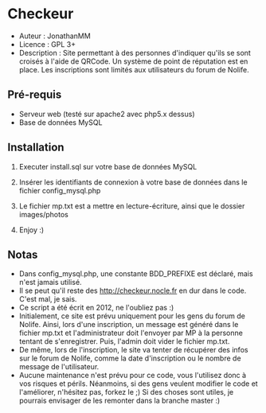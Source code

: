 # Checkeur

* Auteur : JonathanMM
* Licence : GPL 3+
* Description : Site permettant à des personnes d'indiquer qu'ils se sont croisés à l'aide de QRCode. Un système de point de réputation est en place. Les inscriptions sont limités aux utilisateurs du forum de Nolife.

## Pré-requis

* Serveur web (testé sur apache2 avec php5.x dessus)
* Base de données MySQL

## Installation

1. Executer install.sql sur votre base de données MySQL

2. Insérer les identifiants de connexion à votre base de données dans le fichier config_mysql.php

3. Le fichier mp.txt est a mettre en lecture-écriture, ainsi que le dossier images/photos

4. Enjoy :)

## Notas

* Dans config_mysql.php, une constante BDD_PREFIXE est déclaré, mais n'est jamais utilisé.
* Il se peut qu'il reste des http://checkeur.nocle.fr en dur dans le code. C'est mal, je sais.
* Ce script a été écrit en 2012, ne l'oubliez pas :)
* Initialement, ce site est prévu uniquement pour les gens du forum de Nolife. Ainsi, lors d'une inscription, un message est généré dans le fichier mp.txt et l'administrateur doit l'envoyer par MP à la personne tentant de s'enregistrer. Puis, l'admin doit vider le fichier mp.txt.
* De même, lors de l'inscription, le site va tenter de récupérer des infos sur le forum de Nolife, comme la date d'inscription ou le nombre de message de l'utilisateur.
* Aucune maintenance n'est prévu pour ce code, vous l'utilisez donc à vos risques et périls. Néanmoins, si des gens veulent modifier le code et l'améliorer, n'hésitez pas, forkez le ;) Si des choses sont utiles, je pourrais envisager de les remonter dans la branche master :)